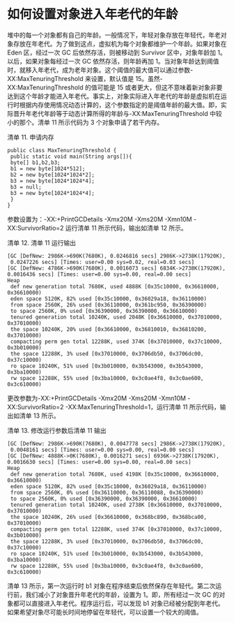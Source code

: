 # 如何设置对象进入年老代的年龄

堆中的每一个对象都有自己的年龄。一般情况下，年轻对象存放在年轻代，年老对象存放在年老代。为了做到这点，虚拟机为每个对象都维护一个年龄。如果对象在 Eden 区，经过一次 GC 后依然存活，则被移动到 Survivor 区中，对象年龄加 1。以后，如果对象每经过一次 GC 依然存活，则年龄再加 1。当对象年龄达到阈值时，就移入年老代，成为老年对象。这个阈值的最大值可以通过参数-XX:MaxTenuringThreshold 来设置，默认值是 15。虽然-XX:MaxTenuringThreshold 的值可能是 15 或者更大，但这不意味着新对象非要达到这个年龄才能进入年老代。事实上，对象实际进入年老代的年龄是虚拟机在运行时根据内存使用情况动态计算的，这个参数指定的是阈值年龄的最大值。即，实际晋升年老代年龄等于动态计算所得的年龄与-XX:MaxTenuringThreshold 中较小的那个。清单 11 所示代码为 3 个对象申请了若干内存。

清单 11. 申请内存
```
public class MaxTenuringThreshold {
 public static void main(String args[]){
 byte[] b1,b2,b3;
 b1 = new byte[1024*512];
 b2 = new byte[1024*1024*2];
 b3 = new byte[1024*1024*4];
 b3 = null;
 b3 = new byte[1024*1024*4];
 }
}
```

参数设置为：-XX:+PrintGCDetails -Xmx20M -Xms20M -Xmn10M -XX:SurvivorRatio=2
运行清单 11 所示代码，输出如清单 12 所示。

清单 12. 清单 11 运行输出

```
[GC [DefNew: 2986K->690K(7680K), 0.0246816 secs] 2986K->2738K(17920K),
 0.0247226 secs] [Times: user=0.00 sys=0.02, real=0.03 secs] 
[GC [DefNew: 4786K->690K(7680K), 0.0016073 secs] 6834K->2738K(17920K), 
0.0016436 secs] [Times: user=0.00 sys=0.00, real=0.00 secs] 
Heap
 def new generation total 7680K, used 4888K [0x35c10000, 0x36610000, 0x36610000)
 eden space 5120K, 82% used [0x35c10000, 0x36029a18, 0x36110000)
 from space 2560K, 26% used [0x36110000, 0x361bc950, 0x36390000)
 to space 2560K, 0% used [0x36390000, 0x36390000, 0x36610000)
 tenured generation total 10240K, used 2048K [0x36610000, 0x37010000, 0x37010000)
 the space 10240K, 20% used [0x36610000, 0x36810010, 0x36810200, 0x37010000)
 compacting perm gen total 12288K, used 374K [0x37010000, 0x37c10000, 0x3b010000)
 the space 12288K, 3% used [0x37010000, 0x3706db50, 0x3706dc00, 0x37c10000)
 ro space 10240K, 51% used [0x3b010000, 0x3b543000, 0x3b543000, 0x3ba10000)
 rw space 12288K, 55% used [0x3ba10000, 0x3c0ae4f8, 0x3c0ae600, 0x3c610000)
 ```
 
更改参数为-XX:+PrintGCDetails -Xmx20M -Xms20M -Xmn10M -XX:SurvivorRatio=2 -XX:MaxTenuringThreshold=1，运行清单 11 所示代码，输出如清单 13 所示。

清单 13. 修改运行参数后清单 11 输出
```
[GC [DefNew: 2986K->690K(7680K), 0.0047778 secs] 2986K->2738K(17920K),
 0.0048161 secs] [Times: user=0.00 sys=0.00, real=0.00 secs] 
[GC [DefNew: 4888K->0K(7680K), 0.0016271 secs] 6936K->2738K(17920K),
0.0016630 secs] [Times: user=0.00 sys=0.00, real=0.00 secs] 
Heap
 def new generation total 7680K, used 4198K [0x35c10000, 0x36610000, 0x36610000)
 eden space 5120K, 82% used [0x35c10000, 0x36029a18, 0x36110000)
 from space 2560K, 0% used [0x36110000, 0x36110088, 0x36390000)
 to space 2560K, 0% used [0x36390000, 0x36390000, 0x36610000)
 tenured generation total 10240K, used 2738K [0x36610000, 0x37010000, 0x37010000)
 the space 10240K, 26% used [0x36610000, 0x368bc890, 0x368bca00, 0x37010000)
 compacting perm gen total 12288K, used 374K [0x37010000, 0x37c10000, 0x3b010000)
 the space 12288K, 3% used [0x37010000, 0x3706db50, 0x3706dc00, 0x37c10000)
 ro space 10240K, 51% used [0x3b010000, 0x3b543000, 0x3b543000, 0x3ba10000)
 rw space 12288K, 55% used [0x3ba10000, 0x3c0ae4f8, 0x3c0ae600, 0x3c610000)
 ```
清单 13 所示，第一次运行时 b1 对象在程序结束后依然保存在年轻代。第二次运行前，我们减小了对象晋升年老代的年龄，设置为 1。即，所有经过一次 GC 的对象都可以直接进入年老代。程序运行后，可以发现 b1 对象已经被分配到年老代。如果希望对象尽可能长时间地停留在年轻代，可以设置一个较大的阈值。